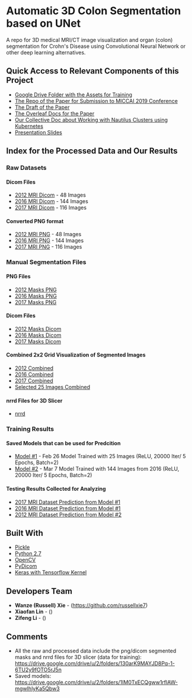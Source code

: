 # Automatic 3D Colon Segmentation based on UNet
A repo for 3D medical MRI/CT image visualization and organ (colon) segmentation for Crohn's Disease using Convolutional Neural Network or other deep learning alternatives.


## Quick Access to Relevant Components of this Project

* [Google Drive Folder with the Assets for Training](https://drive.google.com/drive/folders/1AunUYgQ-9ka_B1l2Z9-GuUamAn2uUq7t?usp=sharing)
* [The Repo of the Paper for Submission to MICCAI 2019 Conference](https://github.com/RussellXie7/MICCAI_paper)
* [The Draft of the Paper](https://docs.google.com/document/d/16d-X6lfZZc0LoPJfryGSZ4GqFKdjigIY51ZcC7QM45A/edit?usp=sharing)
* [The Overleaf Docs for the Paper](https://www.overleaf.com/4492563319trcchxtphgrw)
* [Our Collective Doc about Working with Nautilus Clusters using Kubernetes](https://docs.google.com/document/d/1wqA_Z3cJzHDX2bTvzgSnVFPjCa8qKwpf5X6XLIMTaA8/edit?usp=sharing)
* [Presentation Slides](https://docs.google.com/presentation/d/16SVB5gvhoe-OGjmxUGqrrv-eT7HzAeizTpWoNYDJ4K8/edit?usp=sharing)


## Index for the Processed Data and Our Results

### Raw Datasets

#### Dicom Files
* [2012 MRI Dicom](https://drive.google.com/drive/u/1/folders/1Kq7pXDYBLuK2zVMTtTEroSwaY6LOsCH0) - 48 Images
* [2016 MRI Dicom](https://drive.google.com/drive/u/1/folders/1MQy0XIcm3zMOGPrtAOMIP2femiwhx4Ao) - 144 Images
* [2017 MRI Dicom](https://drive.google.com/drive/u/1/folders/1R3mjU86Nw_y7GGZ5j-YOubvHhVLMjSv9) - 116 Images

#### Converted PNG format
* [2012 MRI PNG](https://drive.google.com/drive/u/1/folders/1BP3lO0is7fqsVdWUr-yHg0b7d26I38Ac) - 48 Images
* [2016 MRI PNG](https://drive.google.com/drive/u/1/folders/1W5HFdBuPE9ucsEvVmdiC-E0e5p0QsZz7) - 144 Images
* [2017 MRI PNG](https://drive.google.com/drive/u/1/folders/1NhWQKBejSiJ1DWqMHefPIQiAINrDlDSH) - 116 Images

### Manual Segmentation Files

#### PNG Files
* [2012 Masks PNG]()
* [2016 Masks PNG](https://drive.google.com/drive/u/1/folders/1Tgd3OwXcL8Erp9fQAyz-D9A2-NEfqcgf)
* [2017 Masks PNG](https://drive.google.com/drive/u/1/folders/1xMdJ8vO1qOpOWRR9ravVpbH1LYP4A1bD)

#### Dicom Files
* [2012 Masks Dicom]()
* [2016 Masks Dicom](https://drive.google.com/drive/u/1/folders/1MHpbgCqto8iGzksbB66NxaYhg6rPB9oJ)
* [2017 Masks Dicom](https://drive.google.com/drive/u/1/folders/1JaKEdTkDP0C4a2AphwgbDs9qzDqskfoR)

#### Combined 2x2 Grid Visualization of Segmented Images
* [2012 Combined]()
* [2016 Combined](https://drive.google.com/drive/u/1/folders/1zibkm0_HktcdjGxqnA6h6jTfjK6qwb4_)
* [2017 Combined]()
* [Selected 25 Images Combined](https://drive.google.com/drive/u/1/folders/1zNEMqfPvCgKSDwcj-tUs9JD6uhPcTAVz)

#### nrrd Files for 3D Slicer
* [nrrd](https://drive.google.com/drive/u/1/folders/1U2Krl-tfqSd0kjTMWnLRWDKztoHZ3goP)


### Training Results

#### Saved Models that can be used for Predcition
* [Model #1](https://drive.google.com/drive/u/1/folders/1mU3aCjdGDIylqHM6U9BUqbO-p1tcOw6T) - Feb 26 Model Trained with 25 Images (ReLU, 20000 Iter/ 5 Epochs, Batch=2)
* [Model #2](https://drive.google.com/drive/u/1/folders/1xyu-3f6h6aPIVuOJzzmU_2yinqSZ6qQr) - Mar 7 Model Trained with 144 Images from 2016 (ReLU, 20000 Iter/ 5 Epochs, Batch=2)

#### Testing Results Collected for Analyzing
* [2017 MRI Dataset Prediction from Model #1](https://drive.google.com/drive/u/1/folders/1-e7w-HwYfVcwk5QmryMLBjPyRZ2ExZ_m)
* [2016 MRI Dataset Prediction from Model #1]()
* [2012 MRI Dataset Prediction from Model #2]()

## Built With

* [Pickle](https://docs.python.org/3/library/pickle.html)
* [Python 2.7](https://www.python.org/)
* [OpenCV](https://opencv.org/)
* [PyDicom](https://pydicom.github.io/pydicom/stable/index.html)
* [Keras with Tensorflow Kernel]()


## Developers Team

* **Wanze (Russell) Xie** - (https://github.com/russellxie7)
* **Xiaofan Lin** - ()
* **Zifeng Li** - ()


## Comments

* All the raw and processed data include the png/dicom segmented masks and nrrd files for 3D slicer (data for training): https://drive.google.com/drive/u/2/folders/130arK9MAYJD8Pq-1-6TU2y9fOTO5rJ5n
* Saved models: https://drive.google.com/drive/u/2/folders/1IM0TxECQgww1rflAW-mgwIhlyKa5Qbw3
